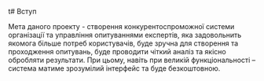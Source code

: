 t# Вступ

Мета даного проекту - створення конкурентоспроможної системи організації та управління опитуваннями експертів, яка задовольнить якомога більше потреб користувачів, буде зручна для створення та проходження опитувань, буде проводити чіткий аналіз та якісно обробляти результати. При цьому, навіть при великій функціональності – система матиме зрозумілий інтерфейс та буде безкоштовною.